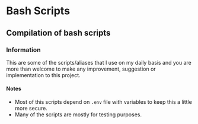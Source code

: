 # Bash Scripts

## Compilation of bash scripts

### Information

This are some of the scripts/aliases that I use on my daily basis and you are more than welcome to make any improvement, suggestion or implementation to this project.

#### Notes

- Most of this scripts depend on `.env` file with variables to keep this a little more secure.
- Many of the scripts are mostly for testing purposes.